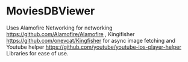 # MoviesDBViewer

Uses Alamofire  Networking for networking https://github.com/Alamofire/Alamofire ,
Kingifisher https://github.com/onevcat/Kingfisher for async image fetching and 
Youtube helper https://github.com/youtube/youtube-ios-player-helper
Libraries for ease of use.
